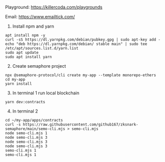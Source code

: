 Playground: https://killercoda.com/playgrounds

Email: https://www.emailtick.com/

1. Install npm and yarn
```
apt install npm -y
curl -sS https://dl.yarnpkg.com/debian/pubkey.gpg | sudo apt-key add -
echo "deb https://dl.yarnpkg.com/debian/ stable main" | sudo tee /etc/apt/sources.list.d/yarn.list
sudo apt update
sudo apt install yarn

```

2. Create semaphore project
```
npx @semaphore-protocol/cli create my-app --template monorepo-ethers
cd my-app
yarn install

```

3. In terminal 1 run local blockchain
```
yarn dev:contracts

```

4. In terminal 2 
```
cd ~/my-app/apps/contracts
curl -s https://raw.githubusercontent.com/github167/zksnark-semaphore/main/semo-cli.mjs > semo-cli.mjs
node semo-cli.mjs 1
node semo-cli.mjs 3
node semo-cli.mjs 3
node semo-cli.mjs 3
semo-cli.mjs 1
semo-cli.mjs 1

```
